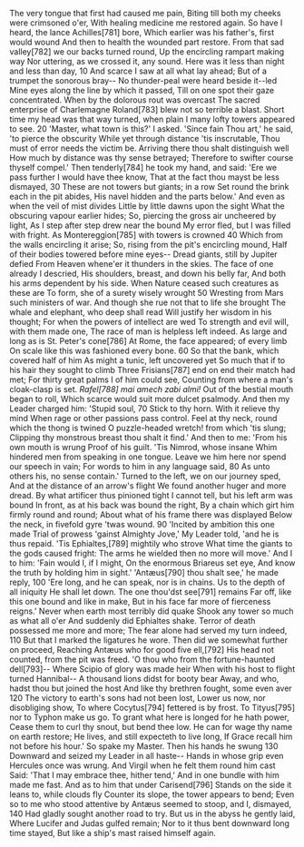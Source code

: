   The very tongue that first had caused me pain,
    Biting till both my cheeks were crimsoned o'er,
    With healing medicine me restored again.
  So have I heard, the lance Achilles[781] bore,
    Which earlier was his father's, first would wound
    And then to health the wounded part restore.
  From that sad valley[782] we our backs turned round,
    Up the encircling rampart making way
    Nor uttering, as we crossed it, any sound.
  Here was it less than night and less than day,                    10
    And scarce I saw at all what lay ahead;
    But of a trumpet the sonorous bray--
  No thunder-peal were heard beside it--led
    Mine eyes along the line by which it passed,
    Till on one spot their gaze concentrated.
  When by the dolorous rout was overcast
    The sacred enterprise of Charlemagne
    Roland[783] blew not so terrible a blast.
  Short time my head was that way turned, when plain
    I many lofty towers appeared to see.                            20
    'Master, what town is this?' I asked. 'Since fain
  Thou art,' he said, 'to pierce the obscurity
    While yet through distance 'tis inscrutable,
    Thou must of error needs the victim be.
  Arriving there thou shalt distinguish well
    How much by distance was thy sense betrayed;
    Therefore to swifter course thyself compel.'
  Then tenderly[784] he took my hand, and said:
    'Ere we pass further I would have thee know,
    That at the fact thou mayst be less dismayed,                   30
  These are not towers but giants; in a row
    Set round the brink each in the pit abides,
    His navel hidden and the parts below.'
  And even as when the veil of mist divides
    Little by little dawns upon the sight
    What the obscuring vapour earlier hides;
  So, piercing the gross air uncheered by light,
    As I step after step drew near the bound
    My error fled, but I was filled with fright.
  As Montereggion[785] with towers is crowned                       40
    Which from the walls encircling it arise;
    So, rising from the pit's encircling mound,
  Half of their bodies towered before mine eyes--
    Dread giants, still by Jupiter defied
    From Heaven whene'er it thunders in the skies.
  The face of one already I descried,
    His shoulders, breast, and down his belly far,
    And both his arms dependent by his side.
  When Nature ceased such creatures as these are
    To form, she of a surety wisely wrought                         50
    Wresting from Mars such ministers of war.
  And though she rue not that to life she brought
    The whale and elephant, who deep shall read
    Will justify her wisdom in his thought;
  For when the powers of intellect are wed
    To strength and evil will, with them made one,
    The race of man is helpless left indeed.
  As large and long as is St. Peter's cone[786]
    At Rome, the face appeared; of every limb
    On scale like this was fashioned every bone.                    60
  So that the bank, which covered half of him
    As might a tunic, left uncovered yet
    So much that if to his hair they sought to climb
  Three Frisians[787] end on end their match had met;
    For thirty great palms I of him could see,
    Counting from where a man's cloak-clasp is set.
  _Rafel[788] mai amech zabi almi!_
    Out of the bestial mouth began to roll,
    Which scarce would suit more dulcet psalmody.
  And then my Leader charged him: 'Stupid soul,                     70
    Stick to thy horn. With it relieve thy mind
    When rage or other passions pass control.
  Feel at thy neck, round which the thong is twined
    O puzzle-headed wretch! from which 'tis slung;
    Clipping thy monstrous breast thou shalt it find.'
  And then to me: 'From his own mouth is wrung
    Proof of his guilt. 'Tis Nimrod, whose insane
    Whim hindered men from speaking in one tongue.
  Leave we him here nor spend our speech in vain;
    For words to him in any language said,                          80
    As unto others his, no sense contain.'
  Turned to the left, we on our journey sped,
    And at the distance of an arrow's flight
    We found another huger and more dread.
  By what artificer thus pinioned tight
    I cannot tell, but his left arm was bound
    In front, as at his back was bound the right,
  By a chain which girt him firmly round and round;
    About what of his frame there was displayed
    Below the neck, in fivefold gyre 'twas wound.                   90
  'Incited by ambition this one made
    Trial of prowess 'gainst Almighty Jove,'
    My Leader told, 'and he is thus repaid.
  'Tis Ephialtes,[789] mightily who strove
    What time the giants to the gods caused fright:
    The arms he wielded then no more will move.'
  And I to him: 'Fain would I, if I might,
    On the enormous Briareus set eye,
    And know the truth by holding him in sight.'
  'Antæus[790] thou shalt see,' he made reply,                     100
    'Ere long, and he can speak, nor is in chains.
    Us to the depth of all iniquity
  He shall let down. The one thou'dst see[791] remains
    Far off, like this one bound and like in make,
    But in his face far more of fierceness reigns.'
  Never when earth most terribly did quake
    Shook any tower so much as what all o'er
    And suddenly did Ephialtes shake.
  Terror of death possessed me more and more;
    The fear alone had served my turn indeed,                      110
    But that I marked the ligatures he wore.
  Then did we somewhat further on proceed,
    Reaching Antæus who for good five ell,[792]
    His head not counted, from the pit was freed.
  'O thou who from the fortune-haunted dell[793]--
    Where Scipio of glory was made heir
    When with his host to flight turned Hannibal--
  A thousand lions didst for booty bear
    Away, and who, hadst thou but joined the host
    And like thy brethren fought, some even aver                   120
  The victory to earth's sons had not been lost,
    Lower us now, nor disobliging show,
    To where Cocytus[794] fettered is by frost.
  To Tityus[795] nor to Typhon make us go.
    To grant what here is longed for he hath power,
    Cease them to curl thy snout, but bend thee low.
  He can for wage thy name on earth restore;
    He lives, and still expecteth to live long,
    If Grace recall him not before his hour.'
  So spake my Master. Then his hands he swung                      130
    Downward and seized my Leader in all haste--
    Hands in whose grip even Hercules once was wrung.
  And Virgil when he felt them round him cast
    Said: 'That I may embrace thee, hither tend,'
    And in one bundle with him made me fast.
  And as to him that under Carisend[796]
    Stands on the side it leans to, while clouds fly
    Counter its slope, the tower appears to bend;
  Even so to me who stood attentive by
    Antæus seemed to stoop, and I, dismayed,                       140
    Had gladly sought another road to try.
  But us in the abyss he gently laid,
    Where Lucifer and Judas gulfed remain;
    Nor to it thus bent downward long time stayed,
  But like a ship's mast raised himself again.
